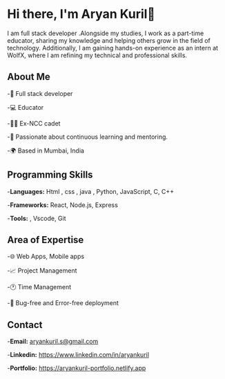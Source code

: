 # Hi there, I'm Aryan Kuril👋
I am full stack developer .Alongside my studies, I work as a part-time educator, sharing my knowledge and helping others grow in the field of technology. Additionally, I am gaining hands-on experience as an intern at WolfX, where I am refining my technical and professional skills.

## About Me

-🚀  Full stack developer

-💻 Educator

-💂🏻 Ex-NCC cadet

-🧠 Passionate about continuous learning and mentoring.

-🌍 Based in Mumbai, India


## Programming Skills
-**Languages:** Html , css , java , Python,  JavaScript, C, C++

-**Frameworks:** React, Node.js, Express

-**Tools:** , Vscode,  Git


## Area of Expertise
-🌐 Web Apps, Mobile apps

-📈 Project Management

-🕐 Time Management

-🐞 Bug-free and Error-free deployment


## Contact
-**Email:** aryankuril.s@gmail.com

-**Linkedin:** https://www.linkedin.com/in/aryankuril

-**Portfolio:** https://aryankuril-portfolio.netlify.app



